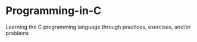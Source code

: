# Programming-in-C
Learning the C programming language through practices, exercises, and/or problems
